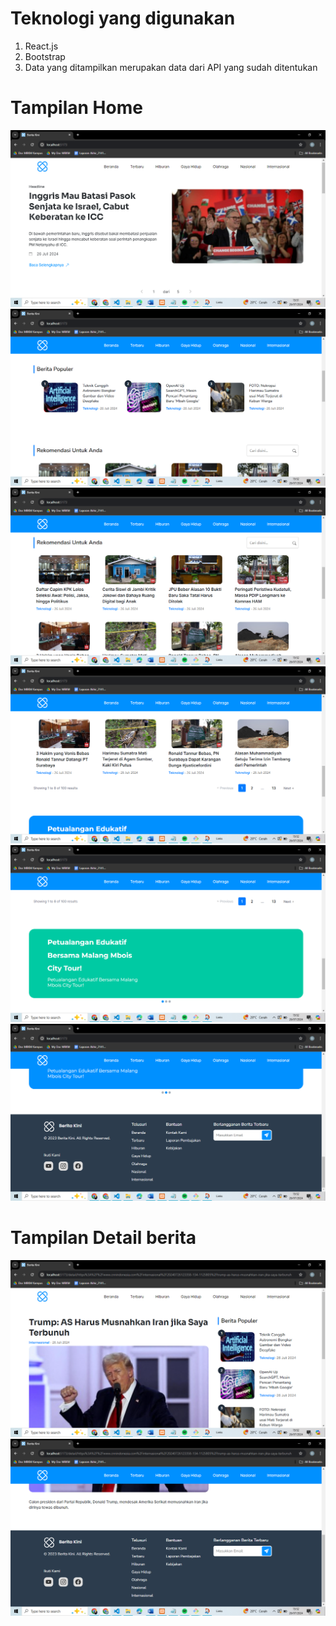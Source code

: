 # Teknologi yang digunakan
1. React.js
2. Bootstrap
3. Data yang ditampilkan merupakan data dari API yang sudah ditentukan

# Tampilan Home
![Alt text](/read-me/home-section-1.png)
![Alt text](/read-me/home-section-2.png)
![Alt text](/read-me/home-section-3.png)
![Alt text](/read-me/home-section-3-second.png)
![Alt text](/read-me/home-section-4.png)
![Alt text](/read-me/footer.png)


# Tampilan Detail berita
![Alt text](/read-me/detail-1.png)
![Alt text](/read-me/detail-2.png)

